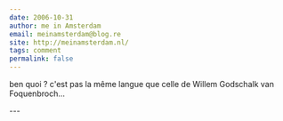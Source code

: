 ```yaml
---
date: 2006-10-31
author: me in Amsterdam
email: meinamsterdam@blog.re
site: http://meinamsterdam.nl/
tags: comment
permalink: false
---
```


<p>
ben quoi ? c'est pas la même langue que celle de Willem Godschalk van Foquenbroch...
</p>
---